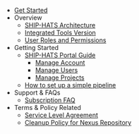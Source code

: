 * [Get Started](get-started)
* Overview
  * [SHIP-HATS Architecture](architecture-diagram)
  * [Integrated Tools Version](get-started/ship-hats-integrated-tools-version)
  * [User Roles and Permissions](user-roles-permissions)
* Getting Started
  * [SHIP-HATS Portal Guide](portal-guide/overview-of-ship-hats-portal)
    * [Manage Account](portal-guide/manage-account)
    * [Manage Users](portal-guide/manage-users)
    * [Manage Projects](portal-guide/manage-projects)
      <!--* [Manage Fortify applications](portal-guide/manage-fortify-applications)-->
  * [How to set up a simple pipeline](how-to-setup-and-scan-sample-pipeline)
* Support & FAQs
  * [Subscription FAQ](subscription)
* Terms & Policy Related
  * [Service Level Agreement](service-level-agreement)
  * [Cleanup Policy for Nexus Repository](ship-hats-cleanup-policy-for-nexus-repository)
